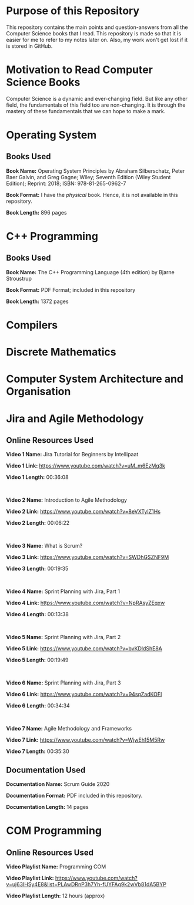 # Purpose of this Repository

This repository contains the main points and question-answers from all the Computer Science books that I read. This repository is made so that it is easier for me to refer to my notes later on. Also, my work won't get lost if it is stored in GitHub.

# Motivation to Read Computer Science Books

Computer Science is a dynamic and ever-changing field. But like any other field, the fundamentals of this field too are non-changing. It is through the mastery of these fundamentals that we can hope to make a mark.



# Operating System

## Books Used

**Book Name:** Operating System Principles by Abraham Silberschatz, Peter Baer Galvin, and Greg Gagne; Wiley; Seventh Edition (Wiley Student Edition); Reprint: 2018; ISBN: 978-81-265-0962-7

**Book Format:** I have the *physical* book. Hence, it is not available in this repository.

**Book Length:** 896 pages 



# C++ Programming

## Books Used

**Book Name:** The C++ Programming Language (4th edition) by Bjarne Stroustrup

**Book Format:** PDF Format; included in this repository

**Book Length:** 1372 pages



# Compilers



# Discrete Mathematics



# Computer System Architecture and Organisation



# Jira and Agile Methodology

## Online Resources Used

**Video 1 Name:** Jira Tutorial for Beginners by Intellipaat

**Video 1 Link:** https://www.youtube.com/watch?v=uM_m6EzMg3k

**Video 1 Length:** 00:36:08

<br>

**Video 2 Name:** Introduction to Agile Methodology

**Video 2 Link:** https://www.youtube.com/watch?v=8eVXTyIZ1Hs

**Video 2 Length:** 00:06:22

<br>

**Video 3 Name:** What is Scrum?

**Video 3 Link:** https://www.youtube.com/watch?v=SWDhGSZNF9M

**Video 3 Length:** 00:19:35

<br>

**Video 4 Name:** Sprint Planning with Jira, Part 1

**Video 4 Link:** https://www.youtube.com/watch?v=NpRAsyZEqxw

**Video 4 Length:** 00:13:38

<br>

**Video 5 Name:** Sprint Planning with Jira, Part 2

**Video 5 Link:** https://www.youtube.com/watch?v=bvKDldShE8A

**Video 5 Length:** 00:19:49

<br>

**Video 6 Name:** Sprint Planning with Jira, Part 3

**Video 6 Link:** https://www.youtube.com/watch?v=94sqZadKOFI

**Video 6 Length:** 00:34:34

<br>

**Video 7 Name:** Agile Methodology and Frameworks

**Video 7 Link:** https://www.youtube.com/watch?v=WjwEh15M5Rw

**Video 7 Length:** 00:35:30

## Documentation Used

**Documentation Name:** Scrum Guide 2020

**Documentation Format:** PDF included in this repository.

**Documentation Length:** 14 pages



# COM Programming

## Online Resources Used

**Video Playlist Name:** Programming COM

**Video Playlist Link:** https://www.youtube.com/watch?v=uj63IHSy4E8&list=PLAwDRnP3h7Yh-fUYFAq9k2wVb81dA5BYP

**Video Playlist Length:** 12 hours (approx)
